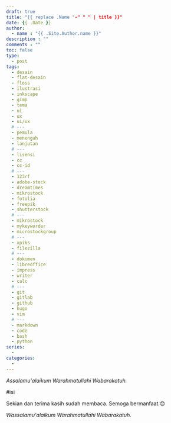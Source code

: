 ```yaml
---
draft: true
title: "{{ replace .Name "-" " " | title }}"
date: {{ .Date }}
author:
  - name : "{{ .Site.Author.name }}"
description : ""
comments : ""
toc: false
type:
  - post
tags:
  - desain
  - flat-desain
  - floss
  - ilustrasi
  - inkscape
  - gimp
  - tema
  - ui
  - ux
  - ui/ux
  # ---
  - pemula
  - menengah
  - lanjutan
  # ---
  - lisensi
  - cc
  - cc-id
  # ---
  - 123rf
  - adobe-stock
  - dreamtimes
  - mikrostock
  - fotolia
  - freepik
  - shutterstock
  # ---
  - mikrostock
  - mykeyworder
  - microstockgroup
  # ---
  - xpiks
  - filezilla
  # ---
  - dokumen
  - libreoffice
  - impress
  - writer
  - calc
  # ---
  - git
  - gitlab
  - github
  - hugo
  - vim
  # ---
  - markdown
  - code
  - bash
  - python
series:
  -
categories:
  -
---
```


*Assalamu'alaikum Warahmatullahi Wabarakatuh.*

#isi

Sekian dan terima kasih sudah membaca. Semoga bermanfaat.:blush:

*Wassalamu'alaikum Warahmatullahi Wabarakatuh.*
